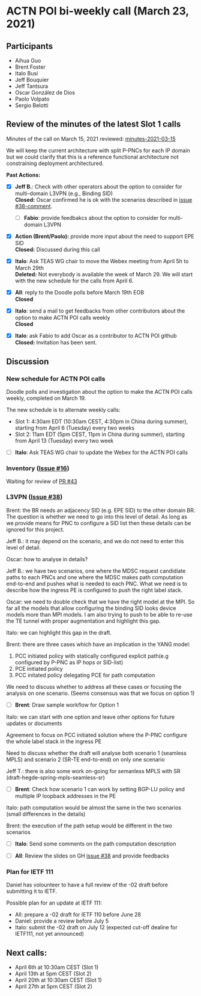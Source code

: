 # ACTN POI bi-weekly call (March 23, 2021)

## Participants
- Aihua Guo
- Brent Foster
- Italo Busi
- Jeff Bouquier
- Jeff Tantsura
- Oscar González de Dios
- Paolo Volpato
- Sergio Belotti

## Review of the minutes of the latest Slot 1 calls

Minutes of the call on March 15, 2021 reviewed: [minutes-2021-03-15](https://github.com/FabioPeruzzini/actn-poi/blob/master/minutes/minutes-2021-03-15.md)

We will keep the current architecture with split P-PNCs for each IP domain but we could clarify that this is a reference functional architecture not constraining deployment architectured.

**Past Actions:**

- [x] __Jeff B.__: Check with other operators about the option to consider for multi-domain L3VPN (e.g., Binding SID)\
__Closed:__ Oscar confirmed he is ok with the scenarios described in [issue #38-comment](https://github.com/FabioPeruzzini/actn-poi/files/6081933/IETF.draft.POI.v02.discussions.on.scenario.4.2.v1_02032021.pptx).

    - [ ] __Fabio__: provide feedbakcs about the option to consider for multi-domain L3VPN

- [x] __Action (Brent/Paolo):__ provide more input about the need to support EPE SID\
__Closed:__ Discussed during this call

- [x] **Italo**: Ask TEAS WG chair to move the Webex meeting from April 5h to March 29th\
__Deleted:__ Not everybody is available the week of March 29. We will start with the new schedule for the calls from April 6.

- [x] **All**: reply to the Doodle polls before March 19th EOB\
__Closed__ 

- [x] **Italo**: send a mail to get feedbacks from other contributors about the option to make ACTN POI calls weekly\
__Closed__

- [x] **Italo**: ask Fabio to add Oscar as a contributor to ACTN POI github\
__Closed:__ Invitation has been sent.

## Discussion

### New schedule for ACTN POI calls

Doodle polls and investigation about the option to make the ACTN POI calls weekly, completed on March 19.

The new schedule is to alternate weekly calls:
* Slot 1: 4:30am EDT (10:30am CEST, 4:30pm in China during summer), starting from April 6 (Tuesday) every two weeks
* Slot 2: 11am EDT (5pm CEST, 11pm in China during summer), starting from April 13 (Tuesday) every two week 

- [ ] **Italo**: Ask TEAS WG chair to update the Webex for the ACTN POI calls

### Inventory ([Issue #16](https://github.com/FabioPeruzzini/actn-poi/issues/16))

Waiting for review of [PR #43](https://github.com/FabioPeruzzini/actn-poi/pull/43)

### L3VPN ([Issue #38](https://github.com/FabioPeruzzini/actn-poi/issues/38))

Brent: the BR needs an adjacency SID (e.g. EPE SID) to the other domain BR. The question is whether we need to go into this level of detail.  As long as we provide means for PNC to configure a SID list then these details can be ignored for this project.

Jeff B.: it may depend on the scenario, and we do not need to enter this level of detail.

Oscar: how to analyse in details?

Jeff B.: we have two scenarios, one where the MDSC request candidiate paths to each PNCs and one where the MDSC makes path computation end-to-end and pushes what is needed to each PNC. What we need is to describe how the ingress PE is configured to push the right label stack.

Oscar: we need to double check that we have the right model at the MPI. So far all the models that allow configuring the binding SID looks device models more than MPI models. I am also trying to push to be able to re-use the TE tunnel with proper augmentation and highlight this gap.

Italo: we can highlight this gap in the draft.


Brent: there are three cases which have an implication in the YANG model:
1. PCC initiated policy with statically configured explicit path(e.g configured by P-PNC as IP hops or SID-list)
2. PCE initiated policy
3. PCC initated policy delegating PCE for path computation

We need to discuss whether to address all these cases or focusing the analysis on one scenario.
(Seems consensus was that we focus on option 1)

- [ ] **Brent**: Draw sample workflow for Option 1

Italo: we can start with one option and leave other options for future updates or documents

Agreement to focus on PCC initiated solution where the P-PNC configure the whole label stack in the ingress PE

Need to discuss whether the draft will analyse both scenario 1 (seamless MPLS) and scenario 2 (SR-TE end-to-end) on only one scenario

Jeff T.: there is also some work on-going for semanless MPLS with SR (draft-hegde-spring-mpls-seamless-sr)

- [ ] **Brent**: Check how scenario 1 can work by setting BGP-LU policy and multiple IP loopback addresses in the PE

Italo: path computation would be almost the same in the two scenarios (small differences in the details)

Brent: the execution of the path setup would be different in the two scenarios

- [ ] **Italo**: Send some comments on the path computation description

- [ ] **All**: Review the slides on GH [issue #38](https://github.com/FabioPeruzzini/actn-poi/issues/38) and provide feedbacks

### Plan for IETF 111

Daniel has volounteer to have a full review of the -02 draft before submitting it to IETF.

Possible plan for an update at IETF 111:
- All: prepare a -02 draft for IETF 110 before June 28
- Daniel: provide a review before July 5
- Italo: submit the -02 draft on July 12 (expected cut-off dealine for IETF111, not yet announced)

## Next calls:

- April 6th at 10:30am CEST (Slot 1)
- April 13th at 5pm CEST (Slot 2)
- April 20th at 10:30am CEST (Slot 1)
- April 27th at 5pm CEST (Slot 2)
